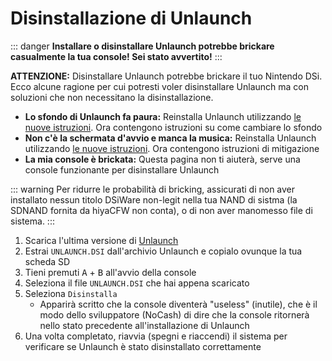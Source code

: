 # Disinstallazione di Unlaunch

::: danger
**Installare o disinstallare Unlaunch potrebbe brickare casualmente la tua console! Sei stato avvertito!**
:::

**ATTENZIONE:** Disinstallare Unlaunch potrebbe brickare il tuo Nintendo DSi. Ecco alcune ragione per cui potresti voler disinstallare Unlaunch ma con soluzioni che non necessitano la disinstallazione.

- **Lo sfondo di Unlaunch fa paura:** Reinstalla Unlaunch utilizzando [le nuove istruzioni](/installing-unlaunch). Ora contengono istruzioni su come cambiare lo sfondo
- **Non c'è la schermata d'avvio e manca la musica:** Reinstalla Unlaunch utilizzando [le nuove istruzioni](/installing-unlaunch). Ora contengono istruzioni di mitigazione
- **La mia console è brickata:** Questa pagina non ti aiuterà, serve una console funzionante per disinstallare Unlaunch

::: warning
Per ridurre le probabilità di bricking, assicurati di non aver installato nessun titolo DSiWare non-legit nella tua NAND di sistma (la SDNAND fornita da hiyaCFW non conta), o di non aver manomesso file di sistema.
:::

1. Scarica l'ultima versione di [Unlaunch](https://problemkaputt.de/unlaunch.zip)
1. Estrai `UNLAUNCH.DSI` dall'archivio Unlaunch e copialo ovunque la tua scheda SD
1. Tieni premuti <kbd class="face">A</kbd> + <kbd class="face">B</kbd> all'avvio della console
1. Seleziona il file `UNLAUNCH.DSI` che hai appena scaricato
1. Seleziona `Disinstalla`
   - Apparirà scritto che la console diventerà "useless" (inutile), che è il modo dello sviluppatore (NoCash) di dire che la console ritornerà nello stato precedente all'installazione di Unlaunch
1. Una volta completato, riavvia (spegni e riaccendi) il sistema per verificare se Unlaunch è stato disinstallato correttamente
